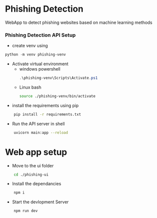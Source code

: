 # Phishing Detection
WebApp to detect phishing websites based on machine learning methods

### Phishing Detection API Setup
- create venv using 

```powershell
python -m venv phishing-venv
```

- Activate virtual environment
    - windows powershell
        ```powershell
        .\phishing-venv\Scripts\Activate.ps1
        ```
    - Linux bash
        ```bash
        source ./phishing-venv/bin/activate
        ```
- install the requirements using pip

```bash
    pip install -r requirements.txt
```
- Run the API server in shell

```bash
    uvicorn main:app --reload
```

# Web app setup

- Move to the ui folder

```bash
    cd ./phishing-ui
```
- Install the dependancies

```bash
    npm i
```
- Start the devlopment Server

```bash
    npm run dev
```